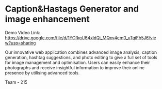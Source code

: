 # Caption&Hastags Generator and image enhancement

Demo Video Link: 
  https://drive.google.com/file/d/1YCfkqU64xIdQi_MQxv4em0_uTqiFh5J6/view?usp=sharing

Our innovative web application combines advanced image analysis, caption generation, hashtag suggestions, and photo editing to give a full set of tools for image management and optimisation. Users can easily enhance their photographs and receive insightful information to improve their online presence by utilising advanced tools.

Team - 215 
